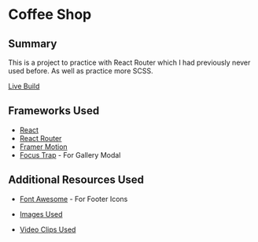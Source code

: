 # Coffee Shop

## Summary

This is a project to practice with React Router which I had previously never used before. As well as practice more SCSS.

[Live Build]

## Frameworks Used

* [React]
* [React Router]
* [Framer Motion]
* [Focus Trap] - For Gallery Modal

## Additional Resources Used

* [Font Awesome] - For Footer Icons
* [Images Used]
* [Video Clips Used]

   [Live Build]: <https://apgoee-cafe.anthony-giusti.vercel.app/>

   [react]: <https://reactjs.org/>
   [React Router]: <https://reactrouter.com/>
   [Framer Motion]: <https://www.framer.com/motion/>
   [Focus Trap]: <https://www.npmjs.com/package/focus-trap>

   [Font Awesome]: <https://fontawesome.com/>
   [Images Used]: <https://www.pexels.com/collections/coffee-shop-images-hcgdvwm/>
   [Video Clips Used]: <https://www.pexels.com/collections/coffee-video-clips-zebuwgy/>

